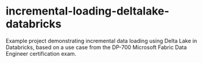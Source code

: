 # incremental-loading-deltalake-databricks
Example project demonstrating incremental data loading using Delta Lake in Databricks, based on a use case from the DP-700 Microsoft Fabric Data Engineer certification exam.
